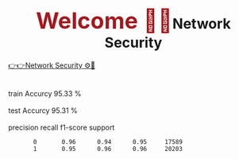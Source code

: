 <html>
    <head>
    </head>
    <body>
        <h1 id='head'><center><span style="color: #A4191E; font-size: 45px;">Welcome 👋👋</span><span >Network Security</span></center></h1>
        <a href="https://www.kaggle.com/datasets/hassan06/nslkdd?select=KDDTrain%2B_20Percent.txt" target="_blank">👉👉Network Security ⚙️💾 </a>
     </body>
</html>
<br><br><br>
train Accurcy  95.33 %
<br><br>
test Accurcy  95.31 %
<br><br>
   precision    recall  f1-score   support

           0       0.96      0.94      0.95     17589
           1       0.95      0.96      0.96     20203

